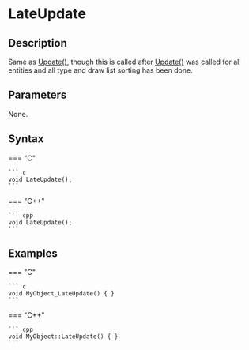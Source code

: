 # LateUpdate

## Description
Same as [Update()](Update.md), though this is called after [Update()](Update.md) was called for all entities and all type and draw list sorting has been done.

## Parameters
None.

## Syntax
=== "C"

	``` c
	void LateUpdate();
	```

=== "C++"

	``` cpp
	void LateUpdate();
	```

## Examples
=== "C"

	``` c
	void MyObject_LateUpdate() { }
	```

=== "C++"

	``` cpp
	void MyObject::LateUpdate() { }
	```

